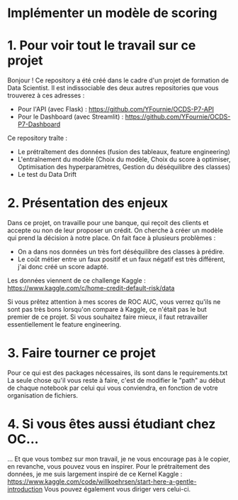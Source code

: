 # Implémenter un modèle de scoring

# 1. Pour voir tout le travail sur ce projet
Bonjour ! Ce repository a été créé dans le cadre d'un projet de formation de Data Scientist.
Il est indissociable des deux autres repositories que vous trouverez à ces adresses :
- Pour l'API (avec Flask) : https://github.com/YFournie/OCDS-P7-API
- Pour le Dashboard (avec Streamlit) : https://github.com/YFournie/OCDS-P7-Dashboard

Ce repository traîte :
- Le prétraîtement des données (fusion des tableaux, feature engineering)
- L'entraînement du modèle (Choix du modèle, Choix du score à optimiser, Optimisation des hyperparamètres, Gestion du déséquilibre des classes)
- Le test du Data Drift 

# 2. Présentation des enjeux
Dans ce projet, on travaille pour une banque, qui reçoit des clients et accepte ou non de leur proposer un crédit. 
On cherche à créer un modèle qui prend la décision à notre place. On fait face à plusieurs problèmes :

- On a dans nos données un très fort déséquilibre des classes à prédire.
- Le coût métier entre un faux positif et un faux négatif est très différent, j'ai donc créé un score adapté.

Les données viennent de ce challenge Kaggle : https://www.kaggle.com/c/home-credit-default-risk/data

Si vous prêtez attention à mes scores de ROC AUC, vous verrez qu'ils ne sont pas très bons lorsqu'on compare à Kaggle, ce n'était pas le but premier de ce projet. Si vous souhaitez faire mieux, il faut retravailler essentiellement le feature engineering.

# 3. Faire tourner ce projet
Pour ce qui est des packages nécessaires, ils sont dans le requirements.txt
La seule chose qu'il vous reste à faire, c'est de modifier le "path" au début de chaque notebook par celui qui vous conviendra, en fonction de votre organisation de fichiers.

# 4. Si vous êtes aussi étudiant chez OC...

... Et que vous tombez sur mon travail, je ne vous encourage pas à le copier, en revanche, vous pouvez vous en inspirer.
Pour le prétraitement des données, je me suis largement inspiré de ce Kernel Kaggle : https://www.kaggle.com/code/willkoehrsen/start-here-a-gentle-introduction
Vous pouvez également vous diriger vers celui-ci.
